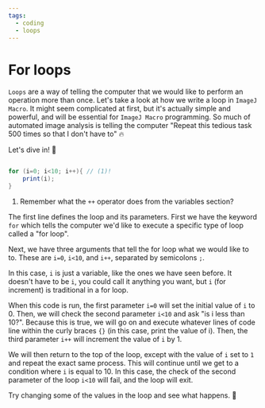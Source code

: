 ```yaml
---
tags:
  - coding
  - loops
---
```

# For loops

`Loops` are a way of telling the computer that we would like to perform an
operation more than once. Let's take a look at how we write a loop in
`ImageJ Macro`. It might seem complicated at first, but it's actually simple and
powerful, and will be essential for `ImageJ Macro` programming. So much of automated image analysis is telling the computer "Repeat this tedious task 500 times so that I don't have to" :fire:

Let's dive in! :diving_mask:

```java title="For Loops"

for (i=0; i<10; i++){ // (1)!
    print(i);
}
```

1. Remember what the `++` operator does from the variables section?

The first line defines the loop and its parameters. First we have the keyword
`for` which tells the computer we'd like to execute a specific type of loop
called a "for loop".

Next, we have three arguments that tell the for loop what we would like to to.
These are `i=0`, `i<10`, and `i++`, separated by semicolons `;`.

In this case, `i` is just a variable, like the ones we have seen before. It
doesn't have to be `i`, you could call it anything you want, but `i` (for
increment) is traditional in a for loop.

When this code is run, the first parameter `i=0` will set the initial value of
`i` to 0. Then, we will check the second parameter `i<10` and ask "is i less
than 10?". Because this is true, we will go on and execute whatever lines of
code line within the curly braces `{}` (in this case, print the value of i).
Then, the third parameter `i++`  will increment the value of `i` by 1.

We will then return to the top of the loop, except with the value of `i` set to
`1` and repeat the exact same process. This will continue until we get to a
condition where `i` is equal to 10. In this case, the check of the second
parameter of the loop `i<10` will fail, and the loop will exit.

Try changing some of the values in the loop and see what happens. :rocket:
